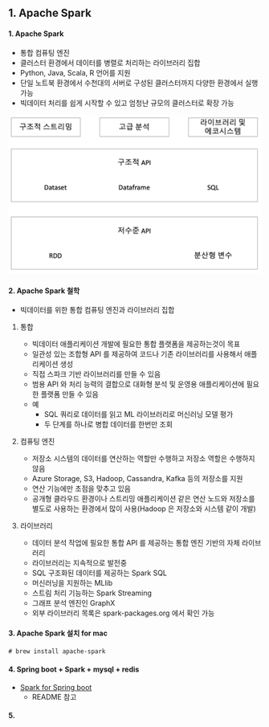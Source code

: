 ## 1. Apache Spark

#### 1. Apache Spark
* 통합 컴퓨팅 엔진
* 클러스터 환경에서 데이터를 병렬로 처리하는 라이브러리 집합
* Python, Java, Scala, R 언어를 지원
* 단일 노트북 환경에서 수천대의 서버로 구성된 클러스터까지 다양한 환경에서 실행 가능
* 빅데이터 처리를 쉽게 시작할 수 있고 엄청난 규모의 클러스터로 확장 가능

![Alt text](./images/01_spark_function.png "스파크 기능 구성")

#### 2. Apache Spark 철학
* 빅데이터를 위한 통합 컴퓨팅 엔진과 라이브러리 집합
1. 통합
    * 빅데이터 애플리케이션 개발에 필요한 통합 플랫폼을 제공하는것이 목표
    * 일관성 있는 조합형 API 를 제공하여 코드나 기존 라이브러리를 사용해서 애플리케이션 생성
    * 직접 스파크 기반 라이브러리를 만들 수 있음
    * 범용 API 와 처리 능력의 결합으로 대화형 분석 및 운영용 애플리케이션에 필요한 플랫폼 만들 수 있음
    * 예
        * SQL 쿼리로 데이터를 읽고 ML 라이브러리로 머신러닝 모델 평가
        * 두 단계를 하나로 병합 데이터를 한번만 조회
    
2. 컴퓨팅 엔진
    * 저장소 시스템의 데이터를 연산하는 역할만 수행하고 저장소 역할은 수행하지 않음
    * Azure Storage, S3, Hadoop, Cassandra, Kafka 등의 저장소를 지원
    * 연산 기능에만 초점을 맞추고 있음
    * 공개형 클라우드 환경이나 스트리밍 애플리케이션 같은 연산 노드와 저장소를 별도로 사용하는 환경에서 많이 사용(Hadoop 은 저장소와 시스템 같이 개발)
    
3. 라이브러리
    * 데이터 분석 작업에 필요한 통합 API 를 제공하는 통합 엔진 기반의 자체 라이브러리
    * 라이브러리는 지속적으로 발전중
    * SQL 구조화된 데이터를 제공하는 Spark SQL
    * 머신러닝을 지원하는 MLlib
    * 스트림 처리 기능하는 Spark Streaming
    * 그래프 분석 엔진인 GraphX
    * 외부 라이브러리 목록은 spark-packages.org 에서 확인 가능
    
#### 3. Apache Spark 설치 for mac
```
# brew install apache-spark
```

#### 4. Spring boot + Spark + mysql + redis
* [Spark for Spring boot](https://github.com/jun-roh/SparkSample)
   * README 참고
   
#### 5. 
